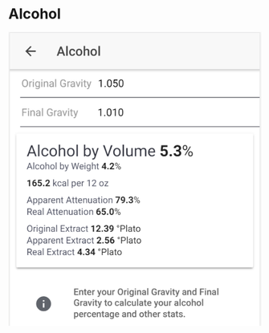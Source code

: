# Alcohol

![Enter OG and FG to get important stats about your product](../.gitbook/assets/image%20%2833%29.png)

